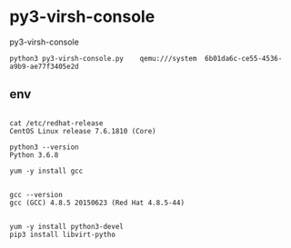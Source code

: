 # py3-virsh-console
py3-virsh-console


```
python3 py3-virsh-console.py    qemu:///system  6b01da6c-ce55-4536-a9b9-ae77f3405e2d
```

## env

```

cat /etc/redhat-release 
CentOS Linux release 7.6.1810 (Core)

python3 --version
Python 3.6.8

yum -y install gcc


gcc --version
gcc (GCC) 4.8.5 20150623 (Red Hat 4.8.5-44)


yum -y install python3-devel
pip3 install libvirt-pytho
```
